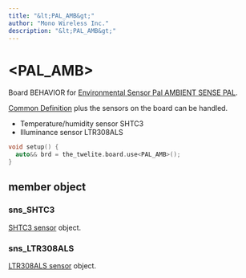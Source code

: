 ```yaml
---
title: "&lt;PAL_AMB&gt;"
author: "Mono Wireless Inc."
description: "&lt;PAL_AMB&gt;"
---
```

# \<PAL\_AMB>

Board BEHAVIOR for [Environmental Sensor Pal AMBIENT SENSE PAL](https://mono-wireless.com/jp/products/twelite-pal/sense/amb-pal.html).

[Common Definition](./) plus the sensors on the board can be handled.

* Temperature/humidity sensor SHTC3
* Illuminance sensor LTR308ALS

```cpp
void setup() {
  auto&& brd = the_twelite.board.use<PAL_AMB>();
}
```



## member object

### sns\_SHTC3

[SHTC3 sensor](../../sensor\_object/shtc3.md) object.

### sns\_LTR308ALS

[LTR308ALS sensor](../../sensor\_object/shtc3.md) object.

